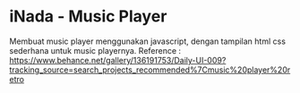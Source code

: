 # iNada - Music Player
Membuat music player menggunakan javascript, dengan tampilan html css sederhana untuk music playernya.
Reference : https://www.behance.net/gallery/136191753/Daily-UI-009?tracking_source=search_projects_recommended%7Cmusic%20player%20retro